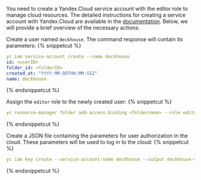 You need to create a Yandex.Cloud service account with the editor role to manage cloud resources. The detailed instructions for creating a service account with Yandex.Cloud are available in the [documentation](/en/documentation/v1/modules/030-cloud-provider-yandex/environment.html). Below, we will provide a brief overview of the necessary actions:

Create a user named `deckhouse`. The command response will contain its parameters:
{% snippetcut %}
```yaml
yc iam service-account create --name deckhouse
id: <userID>
folder_id: <folderID>
created_at: "YYYY-MM-DDTHH:MM:SSZ"
name: deckhouse
```
{% endsnippetcut %}

Assign the `editor` role to the newly created user:
{% snippetcut %}
```yaml
yc resource-manager folder add-access-binding <foldername> --role editor --subject serviceAccount:<userID>
```
{% endsnippetcut %}

Create a JSON file containing the parameters for user authorization in the cloud. These parameters will be used to log in to the cloud:
{% snippetcut %}
```yaml
yc iam key create --service-account-name deckhouse --output deckhouse-sa-key.json
```
{% endsnippetcut %}

<div id="standard-layout-notes" style="display:none" markdown="1">
**Caution!**

When using the **Standard** resource layout, you must enable `Cloud NAT` within 3 minutes of creating the primary network resources for all subnets. Otherwise, the bootstrap process will fail.

You can enable `Cloud NAT` manually using the WEB interface.

Example:

![Enabling NAT](/ru/documentation/v1/images/030-cloud-provider-yandex/enable_cloud_nat.png)
</div>

<script>
$(document).ready(function() {
    if (sessionStorage.getItem('dhctl-layout').toLowerCase() === 'standard') {
        $('#standard-layout-notes').css('display', 'block');
    }
})
</script>
